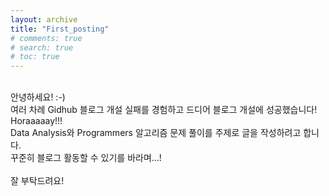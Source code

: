 ```yaml
---
layout: archive
title: "First_posting"
# comments: true
# search: true
# toc: true
---
```

<br>
안녕하세요! :-)
<br>
여러 차례 Gidhub 블로그 개설 실패를 경험하고 드디어 블로그 개설에 성공했습니다! Horaaaaay!!!
<br>
Data Analysis와 Programmers 알고리즘 문제 풀이를 주제로 글을 작성하려고 합니다.
<br>
꾸준히 블로그 활동할 수 있기를 바라며...!
<br>
<br>
잘 부탁드려요!

